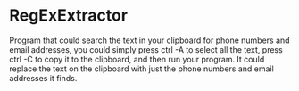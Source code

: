 # RegExExtractor
Program that could search the text in your clipboard for phone numbers and email addresses, you could simply press ctrl -A to select all the text, press ctrl -C to copy it to the clipboard, and then run your program. It could replace the text on the clipboard with just the phone numbers and email addresses it finds.
